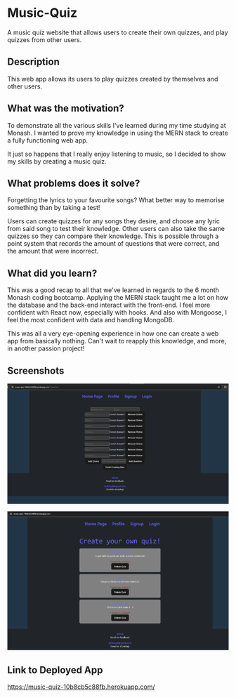 # Music-Quiz
A music quiz website that allows users to create their own quizzes, and play quizzes from other users.

## Description

This web app allows its users to play quizzes created by themselves and other users. 


## What was the motivation?

To demonstrate all the various skills I've learned during my time studying at Monash. I wanted to prove my knowledge in using the MERN stack to create a fully functioning web app. 

It just so happens that I really enjoy listening to music, so I decided to show my skills by creating a music quiz.


## What problems does it solve?

Forgetting the lyrics to your favourite songs? What better way to memorise something than by taking a test!

Users can create quizzes for any songs they desire, and choose any lyric from said song to test their knowledge. Other users can also take the same quizzes so they can compare their knowledge. This is possible through a point system that records the amount of questions that were correct, and the amount that were incorrect.


## What did you learn?

This was a good recap to all that we've learned in regards to the 6 month Monash coding bootcamp. Applying the MERN stack taught me a lot on how the database and the back-end interact with the front-end. I feel more confident with React now, especially with hooks. And also with Mongoose, I feel the most confident with data and handling MongoDB.

This was all a very eye-opening experience in how one can create a web app from basically nothing. Can't wait to reapply this knowledge, and more, in another passion project!


## Screenshots

![alt text](https://github.com/AnthonyBonanno/Music-Quiz/blob/main/screenshots/image1.PNG)

![alt text](https://github.com/AnthonyBonanno/Music-Quiz/blob/main/screenshots/image2.PNG)


## Link to Deployed App

https://music-quiz-10b8cb5c88fb.herokuapp.com/